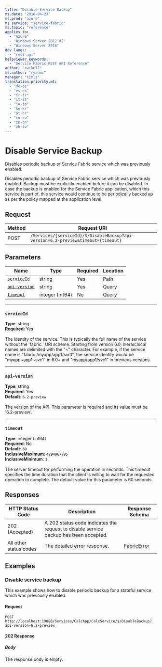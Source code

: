 ```yaml
---
title: "Disable Service Backup"
ms.date: "2018-04-23"
ms.prod: "azure"
ms.service: "service-fabric"
ms.topic: "reference"
applies_to: 
  - "Azure"
  - "Windows Server 2012 R2"
  - "Windows Server 2016"
dev_langs: 
  - "rest-api"
helpviewer_keywords: 
  - "Service Fabric REST API Reference"
author: "rwike77"
ms.author: "ryanwi"
manager: "timlt"
translation.priority.mt: 
  - "de-de"
  - "es-es"
  - "fr-fr"
  - "it-it"
  - "ja-jp"
  - "ko-kr"
  - "pt-br"
  - "ru-ru"
  - "zh-cn"
  - "zh-tw"
---
```

# Disable Service Backup
Disables periodic backup of Service Fabric service which was previously enabled.

Disables periodic backup of Service Fabric service which was previously enabled. Backup must be explicitly enabled before it can be disabled.
In case the backup is enabled for the Service Fabric application, which this service is part of, this service would continue to be periodically backed up as per the policy mapped at the application level.


## Request

| Method | Request URI |
| ------ | ----------- |
| POST | `/Services/{serviceId}/$/DisableBackup?api-version=6.2-preview&timeout={timeout}` |


## Parameters

| Name | Type | Required | Location |
| --- | --- | --- | --- |
| [`serviceId`](#serviceid) | string | Yes | Path |
| [`api-version`](#api-version) | string | Yes | Query |
| [`timeout`](#timeout) | integer (int64) | No | Query |

____
### `serviceId`
**Type**: string <br/>
**Required**: Yes<br/>
<br/>
The identity of the service. This is typically the full name of the service without the 'fabric:' URI scheme.
Starting from version 6.0, hierarchical names are delimited with the "~" character.
For example, if the service name is "fabric:/myapp/app1/svc1", the service identity would be "myapp~app1~svc1" in 6.0+ and "myapp/app1/svc1" in previous versions.


____
### `api-version`
__Type__: string <br/>
__Required__: Yes<br/>
__Default__: `6.2-preview` <br/>
<br/>
The version of the API. This parameter is required and its value must be '6.2-preview'.


____
### `timeout`
__Type__: integer (int64) <br/>
__Required__: No<br/>
__Default__: `60` <br/>
__InclusiveMaximum__: `4294967295` <br/>
__InclusiveMinimum__: `1` <br/>
<br/>
The server timeout for performing the operation in seconds. This timeout specifies the time duration that the client is willing to wait for the requested operation to complete. The default value for this parameter is 60 seconds.

## Responses

| HTTP Status Code | Description | Response Schema |
| --- | --- | --- |
| 202 (Accepted) | A 202 status code indicates the request to disable service backup has been accepted.<br/> |  |
| All other status codes | The detailed error response.<br/> | [FabricError](sfclient-model-fabricerror.md) |

## Examples

### Disable service backup

This example shows how to disable periodic backup for a stateful service which was previously enabled.

#### Request
```
POST http://localhost:19080/Services/CalcApp/CalcService/$/DisableBackup?api-version=6.2-preview
```

#### 202 Response
##### Body
The response body is empty.